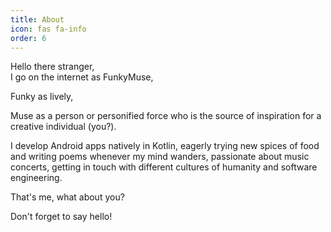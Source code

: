 ```yaml
---
title: About
icon: fas fa-info
order: 6
---
```


Hello there stranger,<br/>
I go on the internet as FunkyMuse, 

Funky as lively,

Muse as a person or personified force who is the source of inspiration for a creative individual (you?).

I develop Android apps natively in Kotlin, eagerly trying new spices of food and writing poems whenever my mind wanders, passionate about music concerts,
getting in touch with different cultures of humanity and software engineering.

That's me, what about you?

Don't forget to say hello!